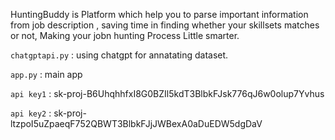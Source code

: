 HuntingBuddy is Platform which help you to parse important information from job description , saving time in finding whether your skillsets matches or not, Making your jobn hunting Process Little smarter.

`chatgptapi.py` : using chatgpt for annatating dataset.

`app.py` : main app

`api key1` : sk-proj-B6UhqhhfxI8G0BZIl5kdT3BlbkFJsk776qJ6w0olup7Yvhus

`api key2` : sk-proj-ltzpoI5uZpaeqF752QBWT3BlbkFJjJWBexA0aDuEDW5dgDaV

